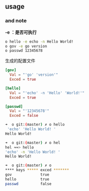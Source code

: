 ## usage


### and note

__-e ：是否可执行__

```bash
o hello -e echo -n Hello World! 
o gov -e go version
o passwd 12345678
```

生成的配置文件

```toml
[gov]
  Val = "'go' 'version'"
  Exced = true

[hello]
  Val = "'echo' -n 'Hello' 'World!'"
  Exced = true

[passwd]
  Val = "'12345678'"
  Exced = false
```



```bash
➜  o git:(master) ✗ o hello
 'echo' 'Hello World! '
Hello World!

➜  o git:(master) ✗ o hel
hel ≈≈> hello
'echo' -n 'Hello World! '
Hello World!

➜  o git:(master) ✗ o
**** keys ***** exced *******
gov             true
hello           true
passwd          false
```